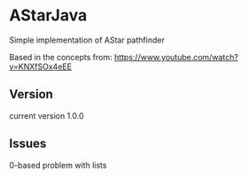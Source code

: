 # AStarJava
Simple implementation of AStar pathfinder

Based in the concepts from: https://www.youtube.com/watch?v=KNXfSOx4eEE

## Version
current version 1.0.0

## Issues
0-based problem with lists

